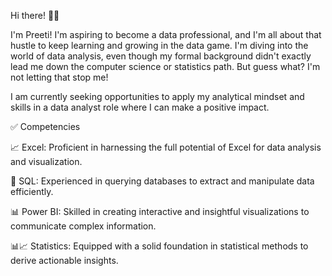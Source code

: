 Hi there! 👋🏼

I'm Preeti! I'm aspiring to become a data professional, and I'm all about that hustle to keep learning and growing in the data game. I'm diving into the world of data analysis, even though my formal background didn't exactly lead me down the computer science or statistics path. But guess what? I'm not letting that stop me!

I am currently seeking opportunities to apply my analytical mindset and skills in a data analyst role where I can make a positive impact.

✅ Competencies

📈 Excel: Proficient in harnessing the full potential of Excel for data analysis and visualization.

💾 SQL: Experienced in querying databases to extract and manipulate data efficiently.

📊 Power BI: Skilled in creating interactive and insightful visualizations to communicate complex information.

📊📈 Statistics: Equipped with a solid foundation in statistical methods to derive actionable insights.




